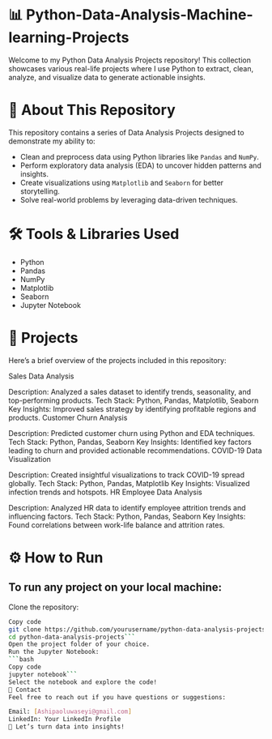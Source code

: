 # 📊  Python-Data-Analysis-Machine-learning-Projects

Welcome to my Python Data Analysis Projects repository! This collection showcases various real-life projects where I use Python to extract, clean, analyze, and visualize data to generate actionable insights.

# 📌 About This Repository
This repository contains a series of Data Analysis Projects designed to demonstrate my ability to:

- Clean and preprocess data using Python libraries like `Pandas` and `NumPy`.
- Perform exploratory data analysis (EDA) to uncover hidden patterns and insights.
- Create visualizations using `Matplotlib` and `Seaborn` for better storytelling.
- Solve real-world problems by leveraging data-driven techniques.

# 🛠 Tools & Libraries Used
- Python
- Pandas
- NumPy
- Matplotlib
- Seaborn
- Jupyter Notebook

# 🚀 Projects
Here’s a brief overview of the projects included in this repository:

Sales Data Analysis

Description: Analyzed a sales dataset to identify trends, seasonality, and top-performing products.
Tech Stack: Python, Pandas, Matplotlib, Seaborn
Key Insights: Improved sales strategy by identifying profitable regions and products.
Customer Churn Analysis

Description: Predicted customer churn using Python and EDA techniques.
Tech Stack: Python, Pandas, Seaborn
Key Insights: Identified key factors leading to churn and provided actionable recommendations.
COVID-19 Data Visualization

Description: Created insightful visualizations to track COVID-19 spread globally.
Tech Stack: Python, Pandas, Matplotlib
Key Insights: Visualized infection trends and hotspots.
HR Employee Data Analysis

Description: Analyzed HR data to identify employee attrition trends and influencing factors.
Tech Stack: Python, Pandas, Seaborn
Key Insights: Found correlations between work-life balance and attrition rates.

# ⚙️ How to Run
## To run any project on your local machine:

Clone the repository:
```bash
Copy code
git clone https://github.com/yourusername/python-data-analysis-projects.git
cd python-data-analysis-projects```
Open the project folder of your choice.
Run the Jupyter Notebook:
```bash
Copy code
jupyter notebook```
Select the notebook and explore the code!
🤝 Contact
Feel free to reach out if you have questions or suggestions:

Email: [Ashipaoluwaseyi@gmail.com]
LinkedIn: Your LinkedIn Profile
🚀 Let’s turn data into insights!

